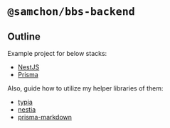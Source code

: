 # `@samchon/bbs-backend`
## Outline
Example project for below stacks:

  - [NestJS](https://nestjs.com)
  - [Prisma](https://www.prisma.io)

Also, guide how to utilize my helper libraries of them:

  - [typia](https://github.com/samchon/typia)
  - [nestia](https://github.com/samchon/nestia)
  - [prisma-markdown](https://github.com/samchon/prisma-markdown)
